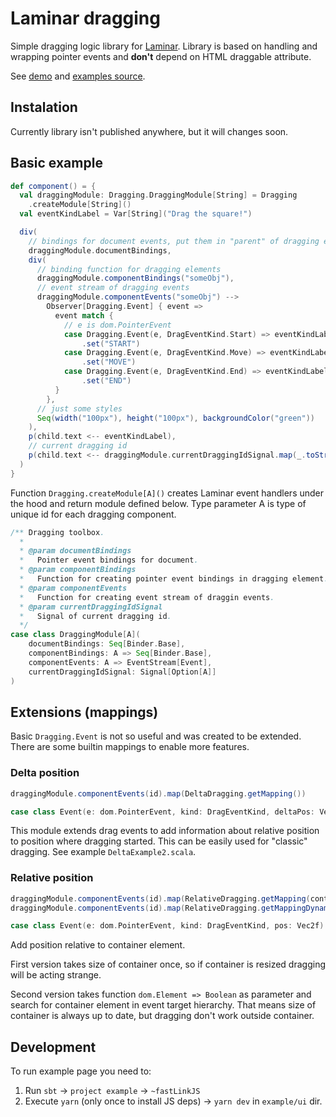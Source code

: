 # Laminar dragging

Simple dragging logic library for [Laminar](https://laminar.dev/). Library is based on handling and wrapping pointer events and **don't** depend on HTML draggable attribute.

See [demo]() and [examples source](https://github.com/blue-pitaya/laminar-dragging/tree/master/example/src/main/scala/xyz/bluepitaya/example).

## Instalation

Currently library isn't published anywhere, but it will changes soon.

## Basic example

```scala
def component() = {
  val draggingModule: Dragging.DraggingModule[String] = Dragging
    .createModule[String]()
  val eventKindLabel = Var[String]("Drag the square!")

  div(
    // bindings for document events, put them in "parent" of dragging elements
    draggingModule.documentBindings,
    div(
      // binding function for dragging elements
      draggingModule.componentBindings("someObj"),
      // event stream of dragging events
      draggingModule.componentEvents("someObj") -->
        Observer[Dragging.Event] { event =>
          event match {
            // e is dom.PointerEvent
            case Dragging.Event(e, DragEventKind.Start) => eventKindLabel
                .set("START")
            case Dragging.Event(e, DragEventKind.Move) => eventKindLabel
                .set("MOVE")
            case Dragging.Event(e, DragEventKind.End) => eventKindLabel
                .set("END")
          }
        },
      // just some styles
      Seq(width("100px"), height("100px"), backgroundColor("green"))
    ),
    p(child.text <-- eventKindLabel),
    // current dragging id
    p(child.text <-- draggingModule.currentDraggingIdSignal.map(_.toString()))
  )
}
```

Function `Dragging.createModule[A]()` creates Laminar event handlers under the hood and return module defined below. Type parameter A is type of unique id for each dragging component.

```scala
/** Dragging toolbox.
  *
  * @param documentBindings
  *   Pointer event bindings for document.
  * @param componentBindings
  *   Function for creating pointer event bindings in dragging element.
  * @param componentEvents
  *   Function for creating event stream of draggin events.
  * @param currentDraggingIdSignal
  *   Signal of current dragging id.
  */
case class DraggingModule[A](
    documentBindings: Seq[Binder.Base],
    componentBindings: A => Seq[Binder.Base],
    componentEvents: A => EventStream[Event],
    currentDraggingIdSignal: Signal[Option[A]]
)
```

## Extensions (mappings)

Basic `Dragging.Event` is not so useful and was created to be extended. There are some builtin mappings to enable more features.

### Delta position

```scala
draggingModule.componentEvents(id).map(DeltaDragging.getMapping())

case class Event(e: dom.PointerEvent, kind: DragEventKind, deltaPos: Vec2f)
```

This module extends drag events to add information about relative position to position where dragging started. This can be easily used for "classic" dragging. See example `DeltaExample2.scala`.

### Relative position

```scala
draggingModule.componentEvents(id).map(RelativeDragging.getMapping(container))
draggingModule.componentEvents(id).map(RelativeDragging.getMappingDynamic(getContainerFn))

case class Event(e: dom.PointerEvent, kind: DragEventKind, pos: Vec2f)
```

Add position relative to container element. 

First version takes size of container once, so if container is resized dragging will be acting strange.

Second version takes function `dom.Element => Boolean` as parameter and search for container element in event target hierarchy. That means size of container is always up to date, but dragging don't work outside container.

## Development

To run example page you need to:

1. Run `sbt` -> `project example` -> `~fastLinkJS`
2. Execute `yarn` (only once to install JS deps) -> `yarn dev` in `example/ui` dir.
